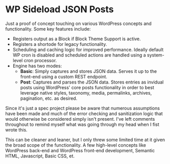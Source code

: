# WP Sideload JSON Posts

Just a proof of concept touching on various WordPress concepts and functionality. Some key features include:

* Registers output as a Block if Block Theme Support is active.
* Registers a shortode for legacy functionality.
* Scheduling and caching logic for improved performance. Ideally default WP cron is disabled and scheduled actions are handled using a system-level cron processor.
* Engine has two modes:
  * __Basic__: Simply captures and stores JSON data. Serves it up to the front-end using a custom REST endpoint.
  * __Post__: Captures and parses the JSON data. Stores entries as invidual posts using WordPress' core posts functionality in order to best leverage native styles, taxonomy, media, permalinks, archives, pagination, etc. as desired.

Since it's just a spec project please be aware that numerous assumptions have been made and much of the error checking and sanitization logic that would otherwise be considered simply isn't present. I've left comments throughout to remind myself what was going through my head when I fist wrote this.

This can be cleaner and leaner, but I only threw some limited time at it given the broad scope of the functionality. A few high-level concepts like WordPress back-end and WordPress front-end development, Semantic HTML, Javascript, Basic CSS, et.